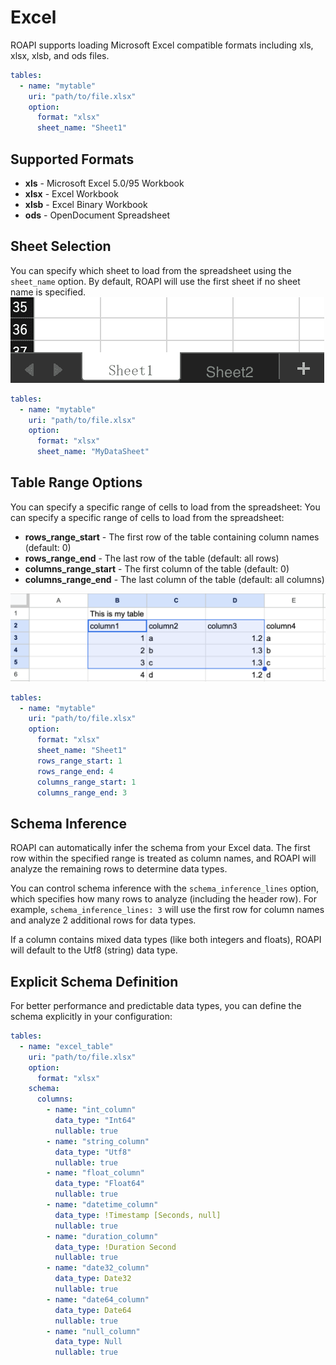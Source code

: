 # Excel

ROAPI supports loading Microsoft Excel compatible formats including xls, xlsx, xlsb, and ods files.

```yaml
tables:
  - name: "mytable"
    uri: "path/to/file.xlsx"
    option:
      format: "xlsx"
      sheet_name: "Sheet1"
```

## Supported Formats

- **xls** - Microsoft Excel 5.0/95 Workbook
- **xlsx** - Excel Workbook  
- **xlsb** - Excel Binary Workbook
- **ods** - OpenDocument Spreadsheet

## Sheet Selection

You can specify which sheet to load from the spreadsheet using the `sheet_name` option. By default, ROAPI will use the first sheet if no sheet name is specified.
![xlsx_sheet_name](../../images/xlsx_sheet_name.png)

```yaml
tables:
  - name: "mytable"
    uri: "path/to/file.xlsx"
    option:
      format: "xlsx"
      sheet_name: "MyDataSheet"
```

## Table Range Options

You can specify a specific range of cells to load from the spreadsheet:
You can specify a specific range of cells to load from the spreadsheet:

- **rows_range_start** - The first row of the table containing column names (default: 0)
- **rows_range_end** - The last row of the table (default: all rows)
- **columns_range_start** - The first column of the table (default: 0)  
- **columns_range_end** - The last column of the table (default: all columns)

![spread_sheet_range](../../images/spread_sheet_range.png)

```yaml
tables:
  - name: "mytable"
    uri: "path/to/file.xlsx"
    option:
      format: "xlsx"
      sheet_name: "Sheet1"
      rows_range_start: 1
      rows_range_end: 4
      columns_range_start: 1
      columns_range_end: 3
```

## Schema Inference

ROAPI can automatically infer the schema from your Excel data. The first row within the specified range is treated as column names, and ROAPI will analyze the remaining rows to determine data types.

You can control schema inference with the `schema_inference_lines` option, which specifies how many rows to analyze (including the header row). For example, `schema_inference_lines: 3` will use the first row for column names and analyze 2 additional rows for data types.

If a column contains mixed data types (like both integers and floats), ROAPI will default to the Utf8 (string) data type.

## Explicit Schema Definition

For better performance and predictable data types, you can define the schema explicitly in your configuration:

```yaml
tables:
  - name: "excel_table"
    uri: "path/to/file.xlsx"
    option:
      format: "xlsx"
    schema:
      columns:
        - name: "int_column"
          data_type: "Int64"
          nullable: true
        - name: "string_column"
          data_type: "Utf8"
          nullable: true
        - name: "float_column"
          data_type: "Float64"
          nullable: true
        - name: "datetime_column"
          data_type: !Timestamp [Seconds, null]
          nullable: true
        - name: "duration_column"
          data_type: !Duration Second
          nullable: true
        - name: "date32_column"
          data_type: Date32
          nullable: true
        - name: "date64_column"
          data_type: Date64
          nullable: true
        - name: "null_column"
          data_type: Null
          nullable: true
```
